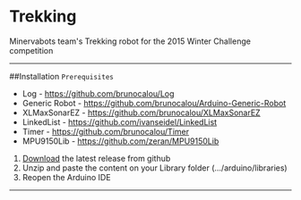 # Trekking
Minervabots team's Trekking robot for the 2015 Winter Challenge competition

------------------------
##Installation
`Prerequisites`
* Log - https://github.com/brunocalou/Log
* Generic Robot - https://github.com/brunocalou/Arduino-Generic-Robot
* XLMaxSonarEZ - https://github.com/brunocalou/XLMaxSonarEZ
* LinkedList - https://github.com/ivanseidel/LinkedList
* Timer - https://github.com/brunocalou/Timer
* MPU9150Lib - https://github.com/zeran/MPU9150Lib

1. [Download](https://github.com/brunocalou/Trekking/archive/master.zip) the latest release from github
2. Unzip and paste the content on your Library folder (.../arduino/libraries)
3. Reopen the Arduino IDE

------------------------
